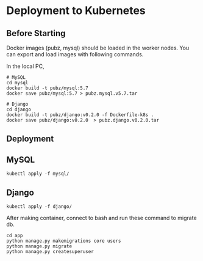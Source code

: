 # Deployment to Kubernetes

## Before Starting
Docker images (pubz, mysql) should be loaded in the worker nodes. You can export and load images with following commands.

In the local PC,

```
# MySQL
cd mysql
docker build -t pubz/mysql:5.7
docker save pubz/mysql:5.7 > pubz.mysql.v5.7.tar 

# Django
cd django
docker build -t pubz/django:v0.2.0 -f Dockerfile-k8s .
docker save pubz/django:v0.2.0  > pubz.django.v0.2.0.tar

```


## Deployment
## MySQL

```
kubectl apply -f mysql/
```

## Django

```
kubectl apply -f django/
```



After making container, connect to bash and run these command to migrate db.

```
cd app
python manage.py makemigrations core users
python manage.py migrate
python manage.py createsuperuser
```
